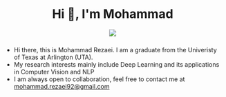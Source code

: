 <h1 align="center">Hi 👋, I'm Mohammad</h1>

<p align="center"> 
  <img src="https://profile-counter.glitch.me/mrezaei92/count.svg" />
</p>


###
- Hi there, this is Mohammad Rezaei. I am a graduate from the Univeristy of Texas at Arlington (UTA).
- My research interests mainly include Deep Learning and its applications in Computer Vision and NLP
- I am always open to collaboration, feel free to contact me at mohammad.rezaei92@gmail.com

 
